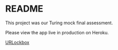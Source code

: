 # README

This project was our Turing mock final assessment.

Please view the app live in production on Heroku.

[URLockbox](https://scary-asylum-29736.herokuapp.com/)
